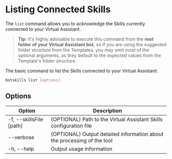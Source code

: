 # Listing Connected Skills

The `list` command allows you to acknowledge the Skills currently connected to your Virtual Assistant.

> **Tip:** It's highly advisable to execute this command from the **root folder of your Virtual Assistant bot**, so if you are using the suggested folder structure from the Templates, you may omit most of the optional arguments, as they default to the expected values from the Template's folder structure.

The basic command to list the Skills connected to your Virtual Assistant:
```bash
botskills list [options]
```

## Options

| Option                   | Description                                                             |
|--------------------------|-------------------------------------------------------------------------|
| -f, --skillsFile [path]  | (OPTIONAL) Path to the Virtual Assistant Skills configuration file      |
| --verbose                | (OPTIONAL) Output detailed information about the processing of the tool |
| -h, --help               | Output usage information                                                |
